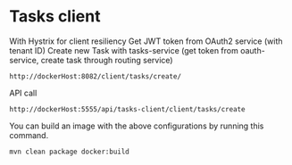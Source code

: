 Tasks client
==============

With Hystrix for client resiliency 
Get JWT token from OAuth2 service (with tenant ID)
Create new Task with tasks-service
(get token from oauth-service, create task through routing service)

    http://dockerHost:8082/client/tasks/create/    
    
API call

    http://dockerHost:5555/api/tasks-client/client/tasks/create

You can build an image with the above configurations by running this command.

    mvn clean package docker:build


